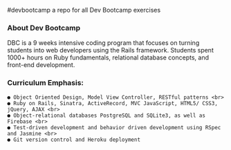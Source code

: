 #devbootcamp
a repo for all Dev Bootcamp exercises


### About Dev Bootcamp
DBC is a 9 weeks intensive coding program that focuses on turning students into web developers using the Rails framework. Students spent 1000+ hours on Ruby fundamentals, relational database concepts, and front-end development. 


### Curriculum Emphasis:

    ● Object Oriented Design, Model View Controller, RESTful patterns <br>
    ● Ruby on Rails, Sinatra, ActiveRecord, MVC JavaScript, HTML5/ CSS3, jQuery, AJAX <br>
    ● Object-relational databases PostgreSQL and SQLite3, as well as Firebase <br>
    ● Test-driven development and behavior driven development using RSpec and Jasmine <br>
    ● Git version control and Heroku deployment
